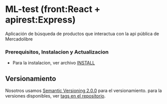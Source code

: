 # ML-test (front:React + apirest:Express)

Aplicación de búsqueda de productos que interactua con la api pública de Mercadolibre

### Prerequisitos, Instalacion y Actualizacion

- Para la instalacion, ver archivo [INSTALL](https://gitlab.com/diegocomesana/ml-test/blob/master/INSTALL.md)


## Versionamiento

 Nosotros usamos [Semantic Versioning 2.0.0](https://semver.org/) para el versionamiento. para la versiones disponibles, ver [tags en el repositorio](). 
